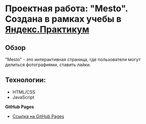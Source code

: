 # Проектная работа: "Mesto". Создана в рамках учебы в [Яндекс.Практикум](https://praktikum.yandex.ru/)

## Обзор
"Mesto" - это интерактивная страница, где пользователи могут делиться фотографиями, ставить лайки.

## Технологии:
* HTML/CSS
* JavaScript

**GitHub Pages**

* [Ссылка на GitHub Pages](https://olesya6292.github.io/mesto/index.html)


